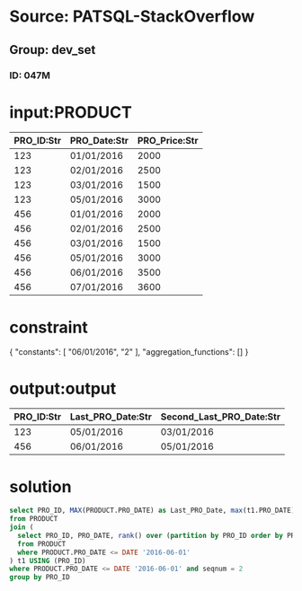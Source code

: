 # Source: PATSQL-StackOverflow
## Group: dev_set
### ID: 047M

# input:PRODUCT

| PRO_ID:Str | PRO_Date:Str | PRO_Price:Str |
|---|---|---|
| 123 | 01/01/2016 | 2000 |
| 123 | 02/01/2016 | 2500 |
| 123 | 03/01/2016 | 1500 |
| 123 | 05/01/2016 | 3000 |
| 456 | 01/01/2016 | 2000 |
| 456 | 02/01/2016 | 2500 |
| 456 | 03/01/2016 | 1500 |
| 456 | 05/01/2016 | 3000 |
| 456 | 06/01/2016 | 3500 |
| 456 | 07/01/2016 | 3600 |

# constraint

{
  "constants": [
    "06/01/2016",
    "2"
  ],
  "aggregation_functions": []
}

# output:output

| PRO_ID:Str | Last_PRO_Date:Str | Second_Last_PRO_Date:Str |
|---|---|---|
| 123 | 05/01/2016 | 03/01/2016 |
| 456 | 06/01/2016 | 05/01/2016 |

# solution

```sql
select PRO_ID, MAX(PRODUCT.PRO_DATE) as Last_PRO_Date, max(t1.PRO_DATE) as Second_Last_PRO_Date
from PRODUCT
join (
  select PRO_ID, PRO_DATE, rank() over (partition by PRO_ID order by PRO_DATE desc) as seqnum
  from PRODUCT
  where PRODUCT.PRO_DATE <= DATE '2016-06-01'
) t1 USING (PRO_ID)
where PRODUCT.PRO_DATE <= DATE '2016-06-01' and seqnum = 2
group by PRO_ID
```
